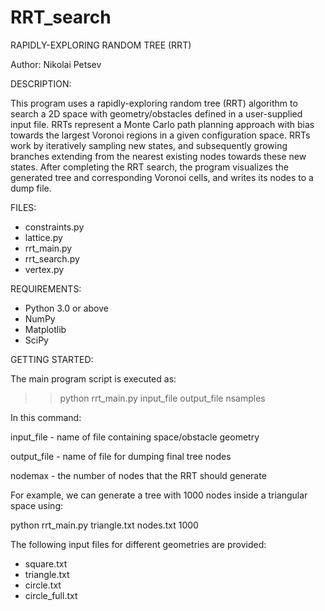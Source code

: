# RRT_search
RAPIDLY-EXPLORING RANDOM TREE (RRT)

Author: Nikolai Petsev


DESCRIPTION:

This program uses a rapidly-exploring random tree (RRT) algorithm to search a 2D space with 
geometry/obstacles defined in a user-supplied input file. RRTs represent a Monte Carlo path planning 
approach with bias towards the largest Voronoi regions in a given configuration space. RRTs work by 
iteratively sampling new states, and subsequently growing branches extending from the nearest existing 
nodes towards these new states. After completing the RRT search, the program visualizes the generated 
tree and corresponding Voronoi cells, and writes its nodes to a dump file.


FILES:

- constraints.py
- lattice.py
- rrt_main.py
- rrt_search.py
- vertex.py


REQUIREMENTS:

- Python 3.0 or above
- NumPy
- Matplotlib
- SciPy


GETTING STARTED:

The main program script is executed as:

>> python rrt_main.py input_file output_file nsamples
  
In this command:

input_file - name of file containing space/obstacle geometry

output_file - name of file for dumping final tree nodes

nodemax - the number of nodes that the RRT should generate

  
For example, we can generate a tree with 1000 nodes inside a triangular space using:

python rrt_main.py triangle.txt nodes.txt 1000

The following input files for different geometries are provided:
- square.txt
- triangle.txt
- circle.txt
- circle_full.txt
